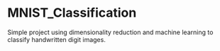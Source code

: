 # MNIST_Classification
Simple project using dimensionality reduction and machine learning to classify handwritten digit images.
